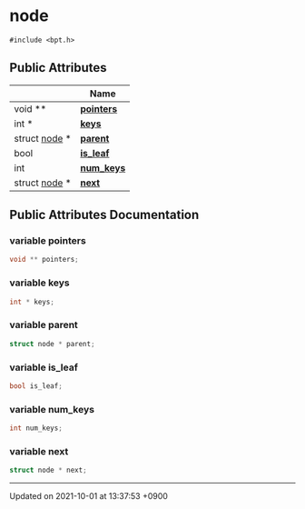 

# node






`#include <bpt.h>`

## Public Attributes

|                | Name           |
| -------------- | -------------- |
| void ** | **[pointers](/Classes/node#variable-pointers)**  |
| int * | **[keys](/Classes/node#variable-keys)**  |
| struct <a href="/Classes/node">node</a> * | **[parent](/Classes/node#variable-parent)**  |
| bool | **[is_leaf](/Classes/node#variable-is_leaf)**  |
| int | **[num_keys](/Classes/node#variable-num_keys)**  |
| struct <a href="/Classes/node">node</a> * | **[next](/Classes/node#variable-next)**  |

## Public Attributes Documentation

### variable pointers

```cpp
void ** pointers;
```


### variable keys

```cpp
int * keys;
```


### variable parent

```cpp
struct node * parent;
```


### variable is_leaf

```cpp
bool is_leaf;
```


### variable num_keys

```cpp
int num_keys;
```


### variable next

```cpp
struct node * next;
```


-------------------------------

Updated on 2021-10-01 at 13:37:53 +0900
